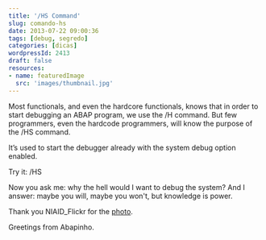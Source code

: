 ```yaml
---
title: '/HS Command'
slug: comando-hs
date: 2013-07-22 09:00:36
tags: [debug, segredo]
categories: [dicas]
wordpressId: 2413
draft: false
resources:
- name: featuredImage
  src: 'images/thumbnail.jpg'
---
```

Most functionals, and even the hardcore functionals, knows that in order to start debugging an ABAP program, we use the /H command. But few programmers, even the hardcode programmers, will know the purpose of the /HS command.

<!--more-->

It’s used to start the debugger already with the system debug option enabled.

Try it: /HS

Now you ask me: why the hell would I want to debug the system?
And I answer: maybe you will, maybe you won't, but knowledge is power.

Thank you NIAID_Flickr for the [photo][1].

Greetings from Abapinho.

   [1]: http://www.flickr.com/photos/niaid/6916074241/
